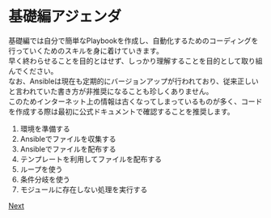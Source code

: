 # 基礎編アジェンダ

基礎編では自分で簡単なPlaybookを作成し、自動化するためのコーディングを行っていくためのスキルを身に着けていきます。  
早く終わらせることを目的とはせず、しっかり理解することを目的として取り組んでください。  
なお、Ansibleは現在も定期的にバージョンアップが行われており、従来正しいと言われていた書き方が非推奨になることも珍しくありません。  
このためインターネット上の情報は古くなってしまっているものが多く、コードを作成する際は最初に公式ドキュメントで確認することを推奨します。

1. 環境を準備する
2. Ansibleでファイルを収集する
3. Ansibleでファイルを配布する
4. テンプレートを利用してファイルを配布する
5. ループを使う
6. 条件分岐を使う
7. モジュールに存在しない処理を実行する

[Next](step2.md)
